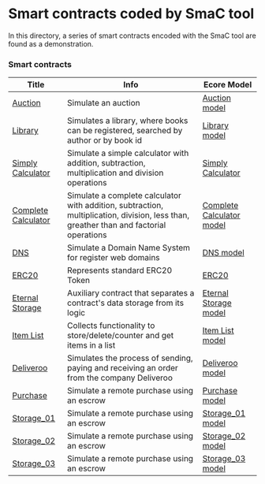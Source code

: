 **Smart contracts coded by SmaC tool**
================
In this directory, a series of smart contracts encoded with the SmaC tool are found as a demonstration.
### Smart contracts

| Title | Info | Ecore Model
| --- | --- | --- |
| [Auction](https://github.com/KybeleResearch/SmaC/blob/main/Example%20Models/Auction.sce) | Simulate an auction| [Auction model](https://github.com/KybeleResearch/SmaC/blob/main/Example%20Models/Auction.xmi)
| [Library](https://github.com/KybeleResearch/SmaC/blob/main/Example%20Models/Book.sce) | Simulates a library, where books can be registered, searched by author or by book id| [Library model](https://github.com/KybeleResearch/SmaC/blob/main/Example%20Models/Book.xmi)
| [Simply Calculator](https://github.com/KybeleResearch/SmaC/blob/main/Example%20Models/Calculator.sce) | Simulate a simple calculator with addition, subtraction, multiplication and division operations | [Simply Calculator](https://github.com/KybeleResearch/SmaC/blob/main/Example%20Models/Calculator.xmi)
| [Complete Calculator](https://github.com/KybeleResearch/SmaC/blob/main/Example%20Models/CalculatorInherance.sce) | Simulate a complete calculator with addition, subtraction, multiplication, division, less than, greather than and factorial operations |  [Complete Calculator model](https://github.com/KybeleResearch/SmaC/blob/main/Example%20Models/CalculatorInherance.xmi)
| [DNS](https://github.com/KybeleResearch/SmaC/blob/main/Example%20Models/DNS.sce) | Simulate a Domain Name System for register web domains | [DNS model](https://github.com/KybeleResearch/SmaC/blob/main/Example%20Models/DNS.xmi)
| [ERC20](https://github.com/KybeleResearch/SmaC/blob/main/Example%20Models/ERC20.sce) | Represents standard ERC20 Token | [ERC20](https://github.com/KybeleResearch/SmaC/blob/main/Example%20Models/ERC20.xmi)
| [Eternal Storage](https://github.com/KybeleResearch/SmaC/blob/main/Example%20Models/EternalStorage.sce) | Auxiliary contract that separates a contract's data storage from its logic | [Eternal Storage model](https://github.com/KybeleResearch/SmaC/blob/main/Example%20Models/EternalStorage.xmi)
 [Item List](https://github.com/KybeleResearch/SmaC/blob/main/Example%20Models/ItemList.sce) | Collects functionality to store/delete/counter and get items in a list |  [Item List model](https://github.com/KybeleResearch/SmaC/blob/main/Example%20Models/ItemList.xmi)
| [Deliveroo](https://github.com/KybeleResearch/SmaC/blob/main/Example%20Models/Deliveroo.sce) | Simulates the process of sending, paying and receiving an order from the company Deliveroo | [Deliveroo model](https://github.com/KybeleResearch/SmaC/blob/main/Example%20Models/Deliveroo.xmi)
| [Purchase](https://github.com/KybeleResearch/SmaC/blob/main/Example%20Models/Purchase.sce) | Simulate a remote purchase using an escrow | [Purchase model](https://github.com/KybeleResearch/SmaC/blob/main/Example%20Models/Purchase.xmi)
| [Storage_01](https://github.com/KybeleResearch/SmaC/blob/main/Example%20Models/Purchase.sce) | Simulate a remote purchase using an escrow | [Storage_01 model](https://github.com/KybeleResearch/SmaC/blob/main/Example%20Models/Purchase.xmi)
| [Storage_02](https://github.com/KybeleResearch/SmaC/blob/main/Example%20Models/Purchase.sce) | Simulate a remote purchase using an escrow | [Storage_02 model](https://github.com/KybeleResearch/SmaC/blob/main/Example%20Models/Purchase.xmi)
| [Storage_03](https://github.com/KybeleResearch/SmaC/blob/main/Example%20Models/Purchase.sce) | Simulate a remote purchase using an escrow | [Storage_03 model](https://github.com/KybeleResearch/SmaC/blob/main/Example%20Models/Purchase.xmi)
